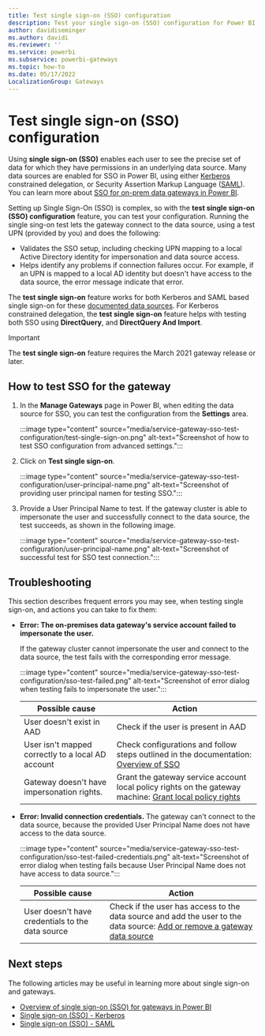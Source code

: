 ```yaml
---
title: Test single sign-on (SSO) configuration
description: Test your single sign-on (SSO) configuration for Power BI gateways.
author: davidiseminger
ms.author: davidi
ms.reviewer: ''
ms.service: powerbi
ms.subservice: powerbi-gateways
ms.topic: how-to
ms.date: 05/17/2022
LocalizationGroup: Gateways
---
```


# Test single sign-on (SSO) configuration

Using **single sign-on (SSO)** enables each user to see the precise set of data for which they have permissions in an underlying data source. Many data sources are enabled for SSO in Power BI, using either [Kerberos](service-gateway-sso-kerberos.md) constrained delegation, or Security Assertion Markup Language ([SAML](service-gateway-sso-saml.md)). You can learn more about [SSO for on-prem data gateways in Power BI](service-gateway-sso-overview.md).

Setting up Single Sign-On (SSO) is complex, so with the **test single sign-on (SSO) configuration** feature, you can test your configuration. Running the single sing-on test lets the gateway connect to the data source, using a test UPN (provided by you) and does the following:

* Validates the SSO setup, including checking UPN mapping to a local Active Directory identity for impersonation and data source access.
* Helps identify any problems if connection failures occur. For example, if an UPN is mapped to a local AD identity but doesn't have access to the data source, the error message indicate that error.

The **test single sign-on** feature works for both Kerberos and SAML based single sign-on for these [documented data sources](service-gateway-sso-overview.md). For Kerberos constrained delegation, the **test single sign-on** feature helps with testing both SSO using **DirectQuery**, and **DirectQuery And Import**.

> [!IMPORTANT]
> The **test single sign-on** feature requires the March 2021 gateway release or later.


## How to test SSO for the gateway

1. In the **Manage Gateways** page in Power BI, when editing the data source for SSO, you can test the configuration from the **Settings** area.

    :::image type="content" source="media/service-gateway-sso-test-configuration/test-single-sign-on.png" alt-text="Screenshot of how to test SSO configuration from advanced settings.":::
    
2. Click on **Test single sign-on**.

    :::image type="content" source="media/service-gateway-sso-test-configuration/user-principal-name.png" alt-text="Screenshot of providing user principal namen for testing SSO.":::

3. Provide a User Principal Name to test. If the gateway cluster is able to impersonate the user and successfully connect to the data source, the test succeeds, as shown in the following image.

    :::image type="content" source="media/service-gateway-sso-test-configuration/user-principal-name.png" alt-text="Screenshot of successful test for SSO test connection.":::

## Troubleshooting

This section describes frequent errors you may see, when testing single sign-on, and actions you can take to fix them:

* **Error: The on-premises data gateway's service account failed to impersonate the user.**

    If the gateway cluster cannot impersonate the user and connect to the data source, the test fails with the corresponding error message.

    :::image type="content" source="media/service-gateway-sso-test-configuration/sso-test-failed.png" alt-text="Screenshot of error dialog when testing fails to impersonate the user.":::

    | Possible cause | Action |
    | --- | --- |
    | User doesn't exist in AAD | Check if the user is present in AAD |
    | User isn't mapped correctly to a local AD account | Check configurations and follow steps outlined in the documentation: [Overview of SSO](service-gateway-sso-overview.md) |
    | Gateway doesn't have impersonation rights. | Grant the gateway service account local policy rights on the gateway machine: [Grant local policy rights](service-gateway-sso-kerberos.md#step-6-grant-the-gateway-service-account-local-policy-rights-on-the-gateway-machine)  |

* **Error: Invalid connection credentials.**
The gateway can't connect to the data source, because the provided User Principal Name does not have access to the data source.

    :::image type="content" source="media/service-gateway-sso-test-configuration/sso-test-failed-credentials.png" alt-text="Screenshot of error dialog when testing fails because User Principal Name does not have access to data source.":::


    | Possible cause | Action |
    | --- | --- |
    | User doesn't have credentials to the data source | Check if the user has access to the data source and add the user to the data source: [Add or remove a gateway data source](service-gateway-data-sources.md#manage-users)  |
    
## Next steps

The following articles may be useful in learning more about single sign-on and gateways.

* [Overview of single sign-on (SSO) for gateways in Power BI](service-gateway-sso-overview.md)
* [Single sign-on (SSO) - Kerberos](service-gateway-sso-kerberos.md)
* [Single sign-on (SSO) - SAML](service-gateway-sso-saml.md)

